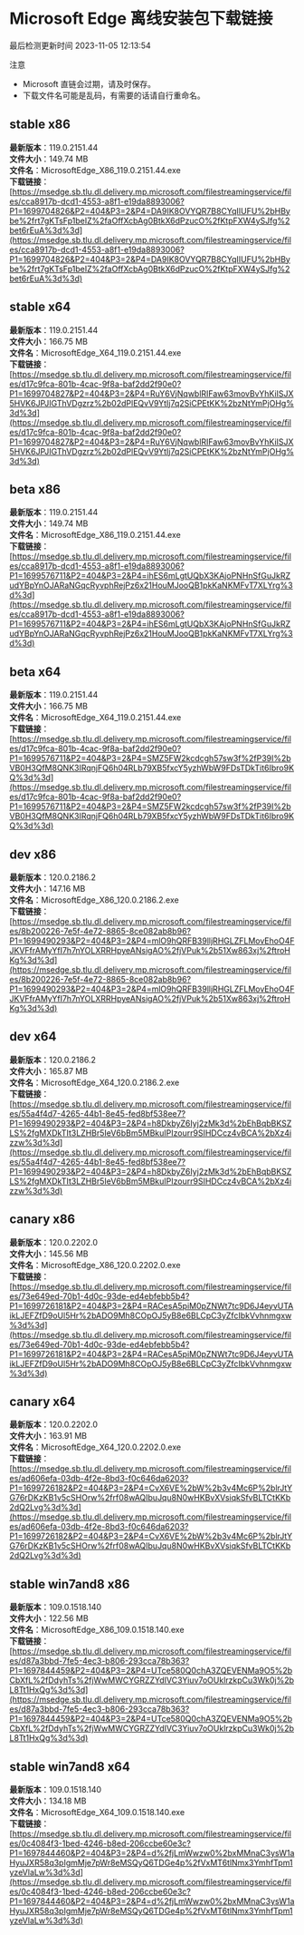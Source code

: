# Microsoft Edge 离线安装包下载链接
最后检测更新时间
2023-11-05 12:13:54

注意
* Microsoft 直链会过期，请及时保存。
* 下载文件名可能是乱码，有需要的话请自行重命名。

## stable x86
**最新版本**：119.0.2151.44  
**文件大小**：149.74 MB  
**文件名**：MicrosoftEdge_X86_119.0.2151.44.exe  
**下载链接**：[https://msedge.sb.tlu.dl.delivery.mp.microsoft.com/filestreamingservice/files/cca8917b-dcd1-4553-a8f1-e19da8893006?P1=1699704826&P2=404&P3=2&P4=DA9IK8OVYQR7B8CYqIIUFU%2bHBybe%2frt7gKTsFp1beIZ%2faOffXcbAg0BtkX6dPzucO%2fKtpFXW4ySJfg%2bet6rEuA%3d%3d](https://msedge.sb.tlu.dl.delivery.mp.microsoft.com/filestreamingservice/files/cca8917b-dcd1-4553-a8f1-e19da8893006?P1=1699704826&P2=404&P3=2&P4=DA9IK8OVYQR7B8CYqIIUFU%2bHBybe%2frt7gKTsFp1beIZ%2faOffXcbAg0BtkX6dPzucO%2fKtpFXW4ySJfg%2bet6rEuA%3d%3d)  

## stable x64
**最新版本**：119.0.2151.44  
**文件大小**：166.75 MB  
**文件名**：MicrosoftEdge_X64_119.0.2151.44.exe  
**下载链接**：[https://msedge.sb.tlu.dl.delivery.mp.microsoft.com/filestreamingservice/files/d17c9fca-801b-4cac-9f8a-baf2dd2f90e0?P1=1699704827&P2=404&P3=2&P4=RuY6VjNqwblRIFaw63movBvYhKiISJX5HVK6JPJIGThVDgzrz%2b02dPlEQvV9YtIj7q2SiCPEtKK%2bzNtYmPjOHg%3d%3d](https://msedge.sb.tlu.dl.delivery.mp.microsoft.com/filestreamingservice/files/d17c9fca-801b-4cac-9f8a-baf2dd2f90e0?P1=1699704827&P2=404&P3=2&P4=RuY6VjNqwblRIFaw63movBvYhKiISJX5HVK6JPJIGThVDgzrz%2b02dPlEQvV9YtIj7q2SiCPEtKK%2bzNtYmPjOHg%3d%3d)  

## beta x86
**最新版本**：119.0.2151.44  
**文件大小**：149.74 MB  
**文件名**：MicrosoftEdge_X86_119.0.2151.44.exe  
**下载链接**：[https://msedge.sb.tlu.dl.delivery.mp.microsoft.com/filestreamingservice/files/cca8917b-dcd1-4553-a8f1-e19da8893006?P1=1699576711&P2=404&P3=2&P4=ihES6mLgtUQbX3KAjoPNHnSfGuJkRZudYBpYnOJARaNGqcRyvphRejPz6x21HouMJooQB1pkKaNKMFvT7XLYrg%3d%3d](https://msedge.sb.tlu.dl.delivery.mp.microsoft.com/filestreamingservice/files/cca8917b-dcd1-4553-a8f1-e19da8893006?P1=1699576711&P2=404&P3=2&P4=ihES6mLgtUQbX3KAjoPNHnSfGuJkRZudYBpYnOJARaNGqcRyvphRejPz6x21HouMJooQB1pkKaNKMFvT7XLYrg%3d%3d)  

## beta x64
**最新版本**：119.0.2151.44  
**文件大小**：166.75 MB  
**文件名**：MicrosoftEdge_X64_119.0.2151.44.exe  
**下载链接**：[https://msedge.sb.tlu.dl.delivery.mp.microsoft.com/filestreamingservice/files/d17c9fca-801b-4cac-9f8a-baf2dd2f90e0?P1=1699576711&P2=404&P3=2&P4=SMZ5FW2kcdcgh57sw3f%2fP39I%2bVB0H3QfM8QNK3IRqnjFQ6h04RLb79XB5fxcY5yzhWbW9FDsTDkTit6Ibro9KQ%3d%3d](https://msedge.sb.tlu.dl.delivery.mp.microsoft.com/filestreamingservice/files/d17c9fca-801b-4cac-9f8a-baf2dd2f90e0?P1=1699576711&P2=404&P3=2&P4=SMZ5FW2kcdcgh57sw3f%2fP39I%2bVB0H3QfM8QNK3IRqnjFQ6h04RLb79XB5fxcY5yzhWbW9FDsTDkTit6Ibro9KQ%3d%3d)  

## dev x86
**最新版本**：120.0.2186.2  
**文件大小**：147.16 MB  
**文件名**：MicrosoftEdge_X86_120.0.2186.2.exe  
**下载链接**：[https://msedge.sb.tlu.dl.delivery.mp.microsoft.com/filestreamingservice/files/8b200226-7e5f-4e72-8865-8ce082ab8b96?P1=1699490293&P2=404&P3=2&P4=mlO9hQRFB39lljRHGLZFLMovEhoO4FJKVFfrAMyYfI7h7nYOLXRRHpyeANsigAO%2fjVPuk%2b51Xw863xj%2ftroHKg%3d%3d](https://msedge.sb.tlu.dl.delivery.mp.microsoft.com/filestreamingservice/files/8b200226-7e5f-4e72-8865-8ce082ab8b96?P1=1699490293&P2=404&P3=2&P4=mlO9hQRFB39lljRHGLZFLMovEhoO4FJKVFfrAMyYfI7h7nYOLXRRHpyeANsigAO%2fjVPuk%2b51Xw863xj%2ftroHKg%3d%3d)  

## dev x64
**最新版本**：120.0.2186.2  
**文件大小**：165.87 MB  
**文件名**：MicrosoftEdge_X64_120.0.2186.2.exe  
**下载链接**：[https://msedge.sb.tlu.dl.delivery.mp.microsoft.com/filestreamingservice/files/55a4f4d7-4265-44b1-8e45-fed8bf538ee7?P1=1699490293&P2=404&P3=2&P4=h8DkbyZ6Iyj2zMk3d%2bEhBqbBKSZLS%2fgMXDkTIt3LZHBr5IeV6bBm5MBkuIPIzourr9SIHDCcz4vBCA%2bXz4izzw%3d%3d](https://msedge.sb.tlu.dl.delivery.mp.microsoft.com/filestreamingservice/files/55a4f4d7-4265-44b1-8e45-fed8bf538ee7?P1=1699490293&P2=404&P3=2&P4=h8DkbyZ6Iyj2zMk3d%2bEhBqbBKSZLS%2fgMXDkTIt3LZHBr5IeV6bBm5MBkuIPIzourr9SIHDCcz4vBCA%2bXz4izzw%3d%3d)  

## canary x86
**最新版本**：120.0.2202.0  
**文件大小**：145.56 MB  
**文件名**：MicrosoftEdge_X86_120.0.2202.0.exe  
**下载链接**：[https://msedge.sb.tlu.dl.delivery.mp.microsoft.com/filestreamingservice/files/73e649ed-70b1-4d0c-93de-ed4ebfebb5b4?P1=1699726181&P2=404&P3=2&P4=RACesA5piM0pZNWt7tc9D6J4eyvUTAikLJEFZfD9oUl5Hr%2bADO9Mh8COpOJ5yB8e6BLCpC3yZfcIbkVvhnmgxw%3d%3d](https://msedge.sb.tlu.dl.delivery.mp.microsoft.com/filestreamingservice/files/73e649ed-70b1-4d0c-93de-ed4ebfebb5b4?P1=1699726181&P2=404&P3=2&P4=RACesA5piM0pZNWt7tc9D6J4eyvUTAikLJEFZfD9oUl5Hr%2bADO9Mh8COpOJ5yB8e6BLCpC3yZfcIbkVvhnmgxw%3d%3d)  

## canary x64
**最新版本**：120.0.2202.0  
**文件大小**：163.91 MB  
**文件名**：MicrosoftEdge_X64_120.0.2202.0.exe  
**下载链接**：[https://msedge.sb.tlu.dl.delivery.mp.microsoft.com/filestreamingservice/files/ad606efa-03db-4f2e-8bd3-f0c646da6203?P1=1699726182&P2=404&P3=2&P4=CvX6VE%2bW%2b3v4Mc6P%2blrJtYG76rDKzKB1v5cSHOrw%2frf08wAQIbuJqu8N0wHKBvXVsiqkSfvBLTCtKKb2dQ2Lvg%3d%3d](https://msedge.sb.tlu.dl.delivery.mp.microsoft.com/filestreamingservice/files/ad606efa-03db-4f2e-8bd3-f0c646da6203?P1=1699726182&P2=404&P3=2&P4=CvX6VE%2bW%2b3v4Mc6P%2blrJtYG76rDKzKB1v5cSHOrw%2frf08wAQIbuJqu8N0wHKBvXVsiqkSfvBLTCtKKb2dQ2Lvg%3d%3d)  

## stable win7and8 x86
**最新版本**：109.0.1518.140  
**文件大小**：122.56 MB  
**文件名**：MicrosoftEdge_X86_109.0.1518.140.exe  
**下载链接**：[https://msedge.sb.tlu.dl.delivery.mp.microsoft.com/filestreamingservice/files/d87a3bbd-7fe5-4ec3-b806-293cca78b363?P1=1697844459&P2=404&P3=2&P4=UTce580Q0chA3ZQEVENMa9O5%2bCbXfL%2fDdyhTs%2fjWwMWCYGRZZYdIVC3Yiuv7oOUklrzkpCu3Wk0j%2bL8Tt1HxQg%3d%3d](https://msedge.sb.tlu.dl.delivery.mp.microsoft.com/filestreamingservice/files/d87a3bbd-7fe5-4ec3-b806-293cca78b363?P1=1697844459&P2=404&P3=2&P4=UTce580Q0chA3ZQEVENMa9O5%2bCbXfL%2fDdyhTs%2fjWwMWCYGRZZYdIVC3Yiuv7oOUklrzkpCu3Wk0j%2bL8Tt1HxQg%3d%3d)  

## stable win7and8 x64
**最新版本**：109.0.1518.140  
**文件大小**：134.18 MB  
**文件名**：MicrosoftEdge_X64_109.0.1518.140.exe  
**下载链接**：[https://msedge.sb.tlu.dl.delivery.mp.microsoft.com/filestreamingservice/files/0c4084f3-1bed-4246-b8ed-206ccbe60e3c?P1=1697844460&P2=404&P3=2&P4=d%2fjLmWwzw0%2bxMMnaC3ysW1aHyuJXR58q3pIgmMje7pWr8eMSQyQ6TDGe4p%2fVxMT6tlNmx3YmhfTpm1yzeVlaLw%3d%3d](https://msedge.sb.tlu.dl.delivery.mp.microsoft.com/filestreamingservice/files/0c4084f3-1bed-4246-b8ed-206ccbe60e3c?P1=1697844460&P2=404&P3=2&P4=d%2fjLmWwzw0%2bxMMnaC3ysW1aHyuJXR58q3pIgmMje7pWr8eMSQyQ6TDGe4p%2fVxMT6tlNmx3YmhfTpm1yzeVlaLw%3d%3d)  

